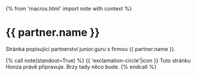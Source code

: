 {% from 'macros.html' import note with context %}

# {{ partner.name }}

Stránka popisující partnerství junior.guru s firmou {{ partner.name }}.

{% call note(standout=True) %}
  {{ 'exclamation-circle'|icon }} Tuto stránku Honza právě připravuje. Brzy tady něco bude.
{% endcall %}
